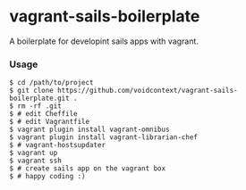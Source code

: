 vagrant-sails-boilerplate
=========================

A boilerplate for developint sails apps with vagrant.

### Usage

```
$ cd /path/to/project
$ git clone https://github.com/voidcontext/vagrant-sails-boilerplate.git .
$ rm -rf .git
$ # edit Cheffile
$ # edit Vagrantfile
$ vagrant plugin install vagrant-omnibus
$ vagrant plugin install vagrant-librarian-chef
$ # vagrant-hostsupdater
$ vagrant up
$ vagrant ssh
$ # create sails app on the vagrant box
$ # happy coding :)
```
